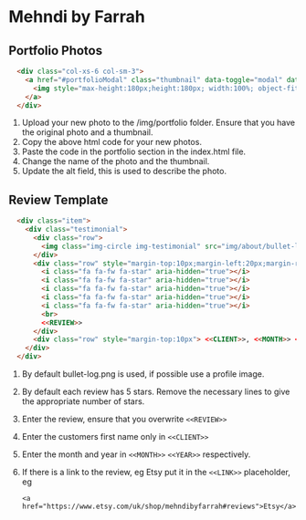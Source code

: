 # Mehndi by Farrah

## Portfolio Photos
```html
  <div class="col-xs-6 col-sm-3">
    <a href="#portfolioModal" class="thumbnail" data-toggle="modal" data-target="#portfolioModal" data-img-url="img/portfolio/mehndi_1.jpg">
      <img style="max-height:180px;height:180px; width:100%; object-fit:cover;" src="img/portfolio/mehndi_1_th.jpg" alt="Mehndi heart two hands">
    </a>
  </div>
```
1. Upload your new photo to the /img/portfolio folder. Ensure that you have the original photo and a thumbnail.
2. Copy the above html code for your new photos.
3. Paste the code in the portfolio section in the index.html file.
4. Change the name of the photo and the thumbnail.
5. Update the alt field, this is used to describe the photo.



## Review Template
```html
  <div class="item">
    <div class="testimonial">
      <div class="row">
        <img class="img-circle img-testimonial" src="img/about/bullet-logo.png" alt="...">
      </div>
      <div class="row" style="margin-top:10px;margin-left:20px;margin-right:20px;">
        <i class="fa fa-fw fa-star" aria-hidden="true"></i>
        <i class="fa fa-fw fa-star" aria-hidden="true"></i>
        <i class="fa fa-fw fa-star" aria-hidden="true"></i>
        <i class="fa fa-fw fa-star" aria-hidden="true"></i>
        <i class="fa fa-fw fa-star" aria-hidden="true"></i>
        <br>
        <<REVIEW>>
      </div>
      <div class="row" style="margin-top:10px"> <<CLIENT>>, <<MONTH>> <<YEAR>>, <<LINK>></div>
    </div>
  </div>
  ```
  
  1. By default bullet-log.png is used, if possible use a profile image.
  2. By default each review has 5 stars. Remove the necessary lines to give the appropriate number of stars.
  3. Enter the review, ensure that you overwrite ```<<REVIEW>>```
  4. Enter the customers first name only in ```<<CLIENT>>```
  5. Enter the month and year in ```<<MONTH>>``` ```<<YEAR>>``` respectively.
  6. If there is a link to the review, eg Etsy put it in the ```<<LINK>>``` placeholder, eg

     ```<a href="https://www.etsy.com/uk/shop/mehndibyfarrah#reviews">Etsy</a>```  

